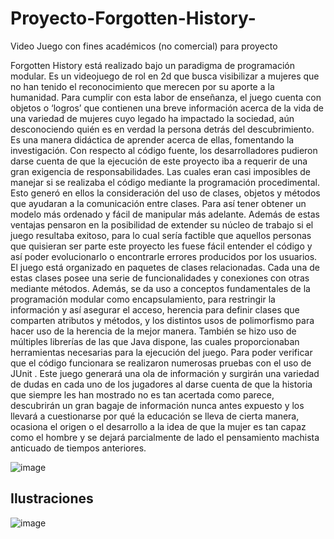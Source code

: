 # Proyecto-Forgotten-History-
Video Juego con fines académicos (no comercial) para proyecto

Forgotten History está realizado bajo un paradigma de programación modular. Es un videojuego de rol en 2d que busca visibilizar a mujeres que no han tenido el reconocimiento que merecen por su aporte a la humanidad. Para cumplir con esta labor de enseñanza, el juego cuenta con objetos o ‘logros’ que contienen una breve información acerca de la vida de una variedad de mujeres cuyo legado ha impactado la sociedad, aún desconociendo quién es en verdad la persona detrás del descubrimiento. Es una manera didáctica de aprender acerca de ellas, fomentando la investigación.
 Con respecto al código fuente, los desarrolladores pudieron darse cuenta de que la ejecución de este proyecto iba a requerir de una gran exigencia de responsabilidades. Las cuales eran casi imposibles de manejar si se realizaba el código mediante la programación procedimental. Esto generó en ellos la consideración del uso de clases, objetos y métodos que ayudaran a la comunicación entre clases. Para así tener obtener un modelo más ordenado y fácil de manipular más adelante. Además de estas ventajas pensaron en la posibilidad de extender su núcleo de trabajo si el juego resultaba exitoso, para lo cual sería factible que aquellos personas que quisieran ser parte este proyecto les fuese fácil entender el código y así poder evolucionarlo o encontrarle errores producidos por los usuarios.
El juego está organizado en paquetes de clases relacionadas. Cada una de estas clases posee una serie de funcionalidades y conexiones con otras mediante métodos. Además, se da uso a conceptos fundamentales de la programación modular como encapsulamiento, para restringir la información y así asegurar el acceso, herencia para definir clases que comparten atributos y métodos, y los distintos usos de polimorfismo para hacer uso de la herencia de la mejor manera. También se hizo uso de múltiples librerías de las que Java dispone, las cuales proporcionaban herramientas necesarias para la ejecución del juego. Para poder verificar que el código funcionara se realizaron numerosas pruebas con el uso de JUnit .
Este juego generará una ola de información y surgirán una variedad de dudas en cada uno de los jugadores  al darse cuenta de que la historia que siempre les han mostrado no es tan acertada como parece, descubrirán un gran bagaje de información nunca antes expuesto y los llevará a cuestionarse por qué la educación se lleva de cierta manera, ocasiona el origen o el desarrollo a la idea de que la mujer es tan capaz como el hombre y se dejará parcialmente de lado el pensamiento machista anticuado de tiempos anteriores.

![image](https://user-images.githubusercontent.com/74154670/224603351-49f35c57-fa81-401f-a9ea-743b318e36a2.png)


## Ilustraciones
![image](https://user-images.githubusercontent.com/74154670/224599447-9a639a92-cf12-4269-9d6b-6cf3316ff9f8.png)
